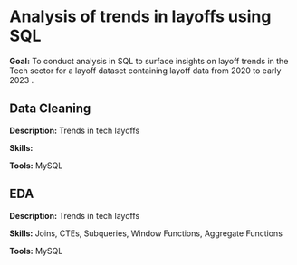 # Analysis of trends in layoffs using SQL
**Goal:** To conduct analysis in SQL to surface insights on layoff trends in the Tech sector for a layoff dataset containing layoff data from 2020 to early 2023 . 

## Data Cleaning
**Description:** Trends in tech layoffs

**Skills:**

**Tools:** MySQL

## EDA
**Description:** Trends in tech layoffs

**Skills:** Joins, CTEs, Subqueries, Window Functions, Aggregate Functions

**Tools:** MySQL
